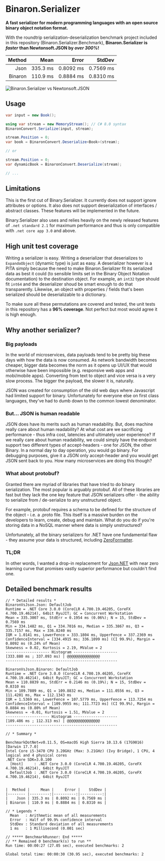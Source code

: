 
# Binaron.Serializer  
**A fast serializer for modern programming languages with an open source binary object notation format.**

With the roundtrip serialization-deserialization benchmark project included in this repository (Binaron.Serializer.Benchmark), **Binaron.Serializer is *faster* than Newtonsoft.JSON by *over 300%*!**

|  Method |     Mean |     Error |    StdDev |  
|--------:|---------:|----------:|----------:|  
|    Json | 335.3 ms | 0.8092 ms | 0.7569 ms |  
| Binaron | 110.9 ms | 0.8884 ms | 0.8310 ms |  

![Binaron.Serializer vs Newtonsoft.JSON](https://imgur.com/download/ELn1jtg)

## Usage
```C#
var input = new Book();

using var stream = new MemoryStream(); // C# 8.0 syntax
BinaronConvert.Serialize(input, stream);

stream.Position = 0;
var book = BinaronConvert.Deserialize<Book>(stream);

// or

stream.Position = 0;
var dynamicBook = BinaronConvert.Deserialize(stream);

// ...
```

## Limitations
This is the first cut of Binary.Serializer. It currently does not support ignore attributes or options. It also does not support deserialization of interfaces / abstract classes. These features will be implemented in the future.

Binary.Serializer also uses and relies heavily on the newly released features of `.net standard 2.1` for maximum performance and thus is only compatible with `.net core app 3.0` and above.

## High unit test coverage
Writing a serializer is easy. Writing a deserializer that deserializes to `ExpandoObject`  (dynamic type) is just as easy. A deserializer however is a PITA simply because the need to make Binaron.Serializer fit its serialized data as best it could (to sensible limits set in the Binary Object Notation documentation) to the destination object. For example, an `int32` type should fit `int64` and the deserializer shoud be smart enough to do that transparently. Likewise, an object with properties / fields that's been serialized should be deserializable to a dictionary.

To make sure all these permutations are covered and tested, the unit tests in this repository has a **96% coverage**. Not perfect but most would agree it is high enough.

## Why another serializer?
### Big payloads
In the world of microservices, data payloads tend to be pretty big these days with how the data is now consumed. As network bandwidth becomes cheaper, bigger data becomes the norm as it opens up UI/UX that would otherwise have been impossible (e.g. responsive web apps and mobi/mobile apps). Converting from text to object and vice versa is a very slow process. The bigger the payload, the slower it is, naturally.

JSON was created for consumption of the old web days where Javascript had limited support for binary. Unfortunately for everyone else on first class languages, they've had to dumb down to the common lowest denominator.

### But... JSON is human readable
JSON does have its merits such as human readability. But, does machine really care about human readability? At what cost are we sacrificing performance - thus infra cost, latencies and ultimately user experience? If we really care about human readability, we could simply have the endpoint support two different types of accept-headers - one for JSON, the other Binary. In a normal day to day operation, you would go binary. For debugging purposes, give it a JSON only accept-header and you would get JSON sent back to you. How many microservices are doing this though?

### What about protobuf?
Granted there are myriad of libraries that have tried to do binary serialization. The most popular is arguably protobuf. All of these libraries are fast but they lack the one key feature that JSON serializers offer - the ability to serialize from / de-serialize to any unstructured object.

For example, protobuf requires a schema to be defined for the structure of the object - i.e. a .proto file. This itself is a massive burden on the developers to learn, create, debug and maintain. What do you do if you're storing data in a NoSQL manner where data is simply unstructured?

Unfortunately, all the binary serializers for .NET have one fundamental flaw - they assume your data is structured, including [ZeroFormatter](https://github.com/neuecc/ZeroFormatter).

### TL;DR
In other words, I wanted a drop-in replacement for [Json.NET](https://www.newtonsoft.com/json) with near zero learning curve that promises vastly superior performance but couldn't find one.

## Detailed benchmark results

```  
// * Detailed results *  
BinaronVsJson.Json: DefaultJob  
Runtime = .NET Core 3.0.0 (CoreCLR 4.700.19.46205, CoreFX 4.700.19.46214), 64bit RyuJIT; GC = Concurrent Workstation  
Mean = 335.3007 ms, StdErr = 0.1954 ms (0.06%); N = 15, StdDev = 0.7569 ms  
Min = 334.1482 ms, Q1 = 334.7016 ms, Median = 335.3867 ms, Q3 = 335.7157 ms, Max = 336.8240 ms  
IQR = 1.0141 ms, LowerFence = 333.1804 ms, UpperFence = 337.2369 ms  
ConfidenceInterval = [334.4915 ms; 336.1099 ms] (CI 99.9%), Margin = 0.8092 ms (0.24% of Mean)  
Skewness = 0.02, Kurtosis = 2.19, MValue = 2  
-------------------- Histogram --------------------  
[333.880 ms ; 337.093 ms) | @@@@@@@@@@@@@@@  
---------------------------------------------------  
  
BinaronVsJson.Binaron: DefaultJob  
Runtime = .NET Core 3.0.0 (CoreCLR 4.700.19.46205, CoreFX 4.700.19.46214), 64bit RyuJIT; GC = Concurrent Workstation  
Mean = 110.8839 ms, StdErr = 0.2146 ms (0.19%); N = 15, StdDev = 0.8310 ms  
Min = 109.7809 ms, Q1 = 109.8832 ms, Median = 111.0556 ms, Q3 = 111.4201 ms, Max = 112.1343 ms  
IQR = 1.5369 ms, LowerFence = 107.5779 ms, UpperFence = 113.7254 ms  
ConfidenceInterval = [109.9955 ms; 111.7723 ms] (CI 99.9%), Margin = 0.8884 ms (0.80% of Mean)  
Skewness = -0.01, Kurtosis = 1.51, MValue = 2  
-------------------- Histogram --------------------  
[109.486 ms ; 112.313 ms) | @@@@@@@@@@@@@@@  
---------------------------------------------------  
  
// * Summary *  
  
BenchmarkDotNet=v0.11.5, OS=macOS High Sierra 10.13.6 (17G9016) [Darwin 17.7.0]  
Intel Core i5-3470 CPU 3.20GHz (Max: 3.21GHz) (Ivy Bridge), 1 CPU, 4 logical and 4 physical cores  
.NET Core SDK=3.0.100  
  [Host]     : .NET Core 3.0.0 (CoreCLR 4.700.19.46205, CoreFX 4.700.19.46214), 64bit RyuJIT  
  DefaultJob : .NET Core 3.0.0 (CoreCLR 4.700.19.46205, CoreFX 4.700.19.46214), 64bit RyuJIT  
  
  
|  Method |     Mean |     Error |    StdDev |  
|-------- |---------:|----------:|----------:|  
|    Json | 335.3 ms | 0.8092 ms | 0.7569 ms |  
| Binaron | 110.9 ms | 0.8884 ms | 0.8310 ms |  
  
// * Legends *  
  Mean   : Arithmetic mean of all measurements  
  Error  : Half of 99.9% confidence interval  
  StdDev : Standard deviation of all measurements  
  1 ms   : 1 Millisecond (0.001 sec)  
  
// ***** BenchmarkRunner: End *****  
// ** Remained 0 benchmark(s) to run **  
Run time: 00:00:27 (27.05 sec), executed benchmarks: 2  
  
Global total time: 00:00:30 (30.95 sec), executed benchmarks: 2  
```